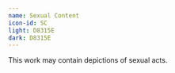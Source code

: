 ```yaml
---
name: Sexual Content
icon-id: SC
light: D8315E
dark: D8315E
---
```


This work may contain depictions of sexual acts.